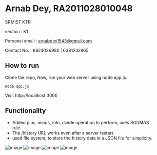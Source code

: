 # Arnab Dey, RA2011028010048

SRMIST KTR

section : K1 

Personal email : arnabdey1543@gmail.com

Contact No. : 8924026980 | 6381202865



## How to run

Clone the repo, Now, run your web server using node app.js.  

```node app.js```

Visit http://localhost:3000


## Functionality

* Added plus, minus, into, divide operation to perform, uses BODMAS rule.
* The /history URL works even after a server restart.
* used file system, to store the history data in a JSON file for simplicity.

![image](https://github.com/ArnabDey1543/RA2011028010048_kalvium_backend/assets/81821430/238d6587-9d87-4287-9303-97859344793b)
![image](https://github.com/ArnabDey1543/RA2011028010048_kalvium_backend/assets/81821430/98e2c8ec-3e4c-4be3-8c76-de032d31ae52)
![image](https://github.com/ArnabDey1543/RA2011028010048_kalvium_backend/assets/81821430/0d998a02-93dd-4447-ae0d-4b3f0dc22174)
![image](https://github.com/ArnabDey1543/RA2011028010048_kalvium_backend/assets/81821430/729ddc7c-9a5a-4cd8-b800-8687d7935095)

